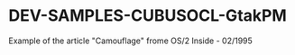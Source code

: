 DEV-SAMPLES-CUBUSOCL-GtakPM
===========================

Example of the article "Camouflage" frome OS/2  Inside - 02/1995
